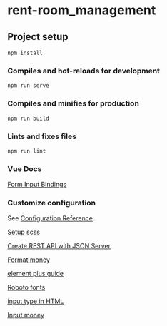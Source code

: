 # rent-room_management

## Project setup

```
npm install
```

### Compiles and hot-reloads for development

```
npm run serve
```

### Compiles and minifies for production

```
npm run build
```

### Lints and fixes files

```
npm run lint
```

### Vue Docs

[Form Input Bindings](https://vuejs.org/guide/essentials/forms.html)

### Customize configuration

See [Configuration Reference](https://cli.vuejs.org/config/).

[Setup scss](https://viblo.asia/p/using-sassscss-in-vuejs-m68Z0enzlkG)

[Create REST API with JSON Server](https://viblo.asia/p/cach-tao-rest-api-voi-json-server-GrLZDWvOKk0)

[Format money](https://www.freecodecamp.org/news/how-to-format-number-as-currency-in-javascript-one-line-of-code/)

[element plus guide](https://element-plus.org/en-US/guide/quickstart.html#global-configuration)

[Roboto fonts](https://fonts.google.com/specimen/Roboto?preview.text=vue&preview.text_type=custom&subset=vietnamese&noto.script=Latn)

[input type in HTML](https://developer.mozilla.org/en-US/docs/Web/HTML/Element/input#Form_%3Cinput%3E_types)

[Input money](https://dm4t2.github.io/vue-currency-input/guide.html)
